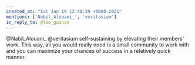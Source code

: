 ```yaml
---
created_at: "Sat Jun 19 12:48:39 +0000 2021"
mentions: ['Nabil_Alouani_', 'veritasium']
in_reply_to: @leo_guinan
---
```


@Nabil_Alouani_ @veritasium self-sustaining by elevating their members' work. This way, all you would really need is a small community to work with and you can maximize your chances of success in a relatively quick manner.